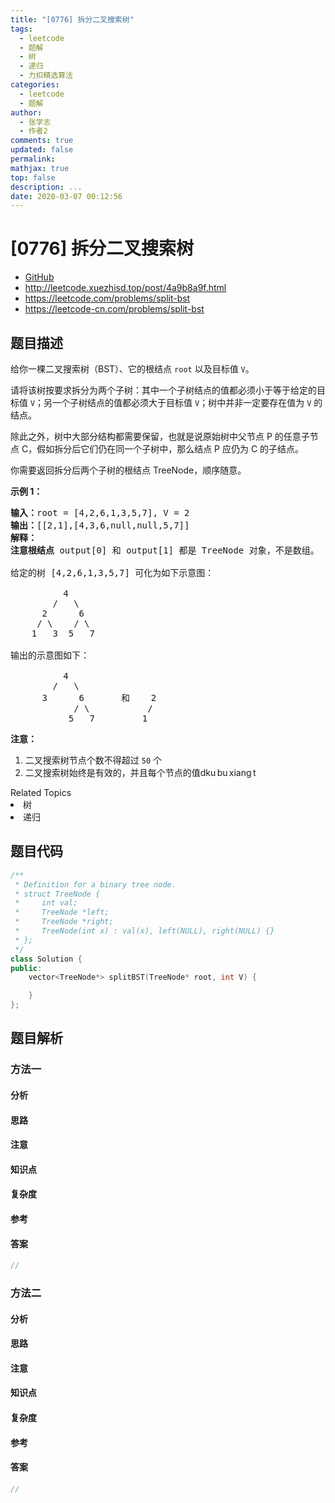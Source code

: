 ```yaml
---
title: "[0776] 拆分二叉搜索树"
tags:
  - leetcode
  - 题解
  - 树
  - 递归
  - 力扣精选算法
categories:
  - leetcode
  - 题解
author:
  - 张学志
  - 作者2
comments: true
updated: false
permalink:
mathjax: true
top: false
description: ...
date: 2020-03-07 00:12:56
---
```



# [0776] 拆分二叉搜索树
* [GitHub](https://github.com/algoboy101/LeetCodeCrowdsource/tree/master/_posts/QA/%5B0776%5D%20%E6%8B%86%E5%88%86%E4%BA%8C%E5%8F%89%E6%90%9C%E7%B4%A2%E6%A0%91.md)
* http://leetcode.xuezhisd.top/post/4a9b8a9f.html
* https://leetcode.com/problems/split-bst
* https://leetcode-cn.com/problems/split-bst


## 题目描述

<p>给你一棵二叉搜索树（BST）、它的根结点 <code>root</code>&nbsp;以及目标值 <code>V</code>。</p>

<p>请将该树按要求拆分为两个子树：其中一个子树结点的值都必须小于等于给定的目标值 <code>V</code>；另一个子树结点的值都必须大于目标值 <code>V</code>；树中并非一定要存在值为 <code>V</code>&nbsp;的结点。</p>

<p>除此之外，树中大部分结构都需要保留，也就是说原始树中父节点 P 的任意子节点 C，假如拆分后它们仍在同一个子树中，那么结点 P 应仍为 C 的子结点。</p>

<p>你需要返回拆分后两个子树的根结点 TreeNode，顺序随意。</p>

<p><strong>示例 1：</strong></p>

<pre><strong>输入：</strong>root = [4,2,6,1,3,5,7], V = 2
<strong>输出：</strong>[[2,1],[4,3,6,null,null,5,7]]
<strong>解释：
注意根结点 </strong>output[0] 和 output[1] 都是 TreeNode&nbsp;对象，不是数组。

给定的树 [4,2,6,1,3,5,7] 可化为如下示意图：

          4
        /   \
      2      6
     / \    / \
    1   3  5   7

输出的示意图如下：

          4
        /   \
      3      6       和    2
            / \           /
           5   7         1</pre>

<p><strong>注意：</strong></p>

<ol>
	<li>二叉搜索树节点个数不得超过&nbsp;<code>50</code>&nbsp;个</li>
	<li>二叉搜索树始终是有效的，并且每个节点的值dku bu xiang t</li>
</ol>
<div><div>Related Topics</div><div><li>树</li><li>递归</li></div></div>


## 题目代码

```cpp
/**
 * Definition for a binary tree node.
 * struct TreeNode {
 *     int val;
 *     TreeNode *left;
 *     TreeNode *right;
 *     TreeNode(int x) : val(x), left(NULL), right(NULL) {}
 * };
 */
class Solution {
public:
    vector<TreeNode*> splitBST(TreeNode* root, int V) {

    }
};
```


## 题目解析


### 方法一

#### 分析

#### 思路

#### 注意

#### 知识点

#### 复杂度

#### 参考

#### 答案

```cpp
//
```


### 方法二

#### 分析

#### 思路

#### 注意

#### 知识点

#### 复杂度

#### 参考

#### 答案

```cpp
//
```


